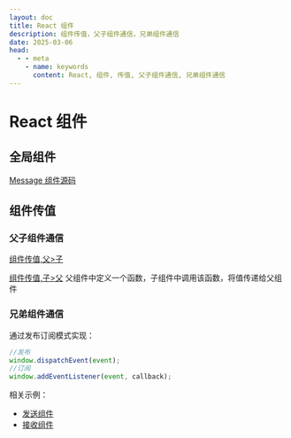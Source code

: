 ```yaml
---
layout: doc
title: React 组件
description: 组件传值，父子组件通信，兄弟组件通信
date: 2025-03-06
head:
  - - meta
    - name: keywords
      content: React, 组件, 传值, 父子组件通信, 兄弟组件通信
---
```


# React 组件

## 全局组件

[Message 组件源码](https://github.com/capykyo/react-demo/tree/main/src/compoments/Message/index.tsx)

## 组件传值

### 父子组件通信

[组件传值,父>子](https://github.com/capykyo/react-demo/tree/main/src/compoments/Card/index.tsx)

[组件传值,子>父](https://github.com/capykyo/react-demo/tree/main/src/App.tsx)
父组件中定义一个函数，子组件中调用该函数，将值传递给父组件

### 兄弟组件通信

通过发布订阅模式实现：

```ts
//发布
window.dispatchEvent(event);
//订阅
window.addEventListener(event, callback);
```

相关示例：

- [发送组件](https://github.com/capykyo/react-demo/tree/main/src/compoments/Card/index.tsx)
- [接收组件](https://github.com/capykyo/react-demo/tree/main/src/compoments/Card2/index.tsx)
